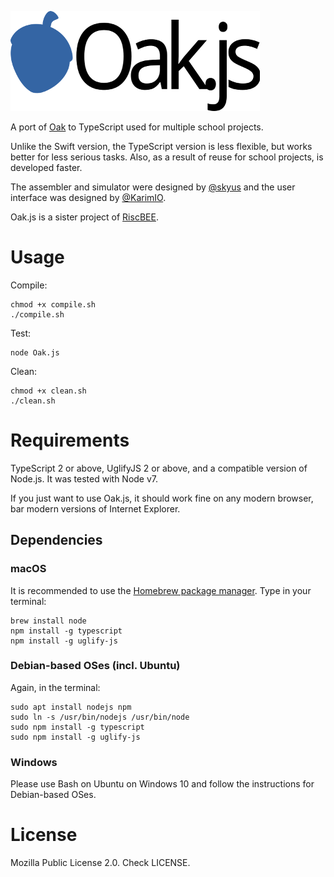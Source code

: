 ![Oak.js](Images/logo.png)

A port of [Oak](https://github.com/Skyus/Oak) to TypeScript used for multiple school projects.

Unlike the Swift version, the TypeScript version is less flexible, but works better for less serious tasks. Also, as a result of reuse for school projects, is developed faster.

The assembler and simulator were designed by [@skyus](https://github.com/skyus) and the user interface was designed by [@KarimIO](https://github.com/KarimIO).

Oak.js is a sister project of [RiscBEE](https://github.com/skyus/RiscBEE).

# Usage
Compile:

    chmod +x compile.sh
    ./compile.sh

Test:

    node Oak.js

Clean:

    chmod +x clean.sh
    ./clean.sh

# Requirements
TypeScript 2 or above, UglifyJS 2 or above, and a compatible version of Node.js. It was tested with Node v7.

If you just want to use Oak.js, it should work fine on any modern browser, bar modern versions of Internet Explorer.

## Dependencies
### macOS
It is recommended to use the [Homebrew package manager](https://brew.sh). Type in your terminal:

    brew install node
    npm install -g typescript
    npm install -g uglify-js

### Debian-based OSes (incl. Ubuntu)
Again, in the terminal:

    sudo apt install nodejs npm
    sudo ln -s /usr/bin/nodejs /usr/bin/node
    sudo npm install -g typescript
    sudo npm install -g uglify-js   
    
### Windows
Please use Bash on Ubuntu on Windows 10 and follow the instructions for Debian-based OSes.

# License
Mozilla Public License 2.0. Check LICENSE.
